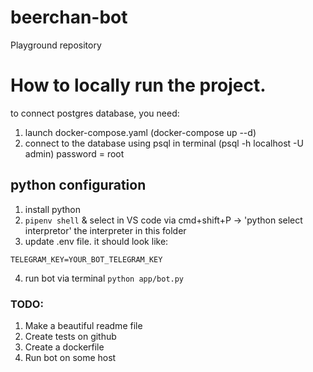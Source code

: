 # beerchan-bot
Playground repository

# How to locally run the project.
to connect postgres database, you need:
1) launch docker-compose.yaml (docker-compose up --d)
2) connect to the database using psql in terminal
(psql -h localhost -U admin) password = root

## python configuration
1. install python
2. `pipenv shell` & select in VS code via cmd+shift+P -> 'python select interpretor' the interpreter in this folder
3. update .env file. it should look like:
```
TELEGRAM_KEY=YOUR_BOT_TELEGRAM_KEY
```
4. run bot via terminal `python app/bot.py`

### TODO:
1. Make a beautiful readme file
2. Create tests on github
3. Create a dockerfile
4. Run bot on some host

